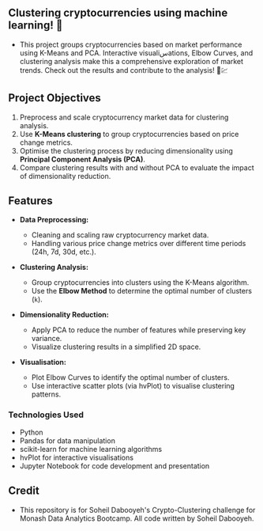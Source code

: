 
## Clustering cryptocurrencies using machine learning! 🚀
- This project groups cryptocurrencies based on market performance using K-Means and PCA. Interactive visualiسations, Elbow Curves, and clustering analysis make this a comprehensive exploration of market trends. Check out the results and contribute to the analysis! 🧠💹

## Project Objectives
1. Preprocess and scale cryptocurrency market data for clustering analysis.
2. Use **K-Means clustering** to group cryptocurrencies based on price change metrics.
3. Optimise the clustering process by reducing dimensionality using **Principal Component Analysis (PCA)**.
4. Compare clustering results with and without PCA to evaluate the impact of dimensionality reduction.

## Features
- **Data Preprocessing:**
  - Cleaning and scaling raw cryptocurrency market data.
  - Handling various price change metrics over different time periods (24h, 7d, 30d, etc.).
    
- **Clustering Analysis:**
  - Group cryptocurrencies into clusters using the K-Means algorithm.
  - Use the **Elbow Method** to determine the optimal number of clusters (`k`).

- **Dimensionality Reduction:**
  - Apply PCA to reduce the number of features while preserving key variance.
  - Visualize clustering results in a simplified 2D space.

- **Visualisation:**
  - Plot Elbow Curves to identify the optimal number of clusters.
  - Use interactive scatter plots (via hvPlot) to visualise clustering patterns.

### Technologies Used
- Python
- Pandas for data manipulation
- scikit-learn for machine learning algorithms
- hvPlot for interactive visualisations
- Jupyter Notebook for code development and presentation

## Credit
- This repository is for Soheil Dabooyeh's Crypto-Clustering challenge for Monash Data Analytics Bootcamp. All code written by Soheil Dabooyeh.
